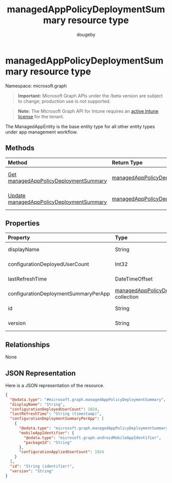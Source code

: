 ﻿---
title: "managedAppPolicyDeploymentSummary resource type"
description: "The ManagedAppEntity is the base entity type for all other entity types under app management workflow."
author: "dougeby"
localization_priority: Normal
ms.prod: "intune"
doc_type: resourcePageType
---

# managedAppPolicyDeploymentSummary resource type

Namespace: microsoft.graph

> **Important:** Microsoft Graph APIs under the /beta version are subject to change; production use is not supported.

> **Note:** The Microsoft Graph API for Intune requires an [active Intune license](https://go.microsoft.com/fwlink/?linkid=839381) for the tenant.

The ManagedAppEntity is the base entity type for all other entity types under app management workflow.

## Methods

| Method                                                                                                    | Return Type                                                                                       | Description                                                                                                                                        |
| :-------------------------------------------------------------------------------------------------------- | :------------------------------------------------------------------------------------------------ | :------------------------------------------------------------------------------------------------------------------------------------------------- |
| [Get managedAppPolicyDeploymentSummary](../api/intune-mam-managedapppolicydeploymentsummary-get.md)       | [managedAppPolicyDeploymentSummary](../resources/intune-mam-managedapppolicydeploymentsummary.md) | Read properties and relationships of the [managedAppPolicyDeploymentSummary](../resources/intune-mam-managedapppolicydeploymentsummary.md) object. |
| [Update managedAppPolicyDeploymentSummary](../api/intune-mam-managedapppolicydeploymentsummary-update.md) | [managedAppPolicyDeploymentSummary](../resources/intune-mam-managedapppolicydeploymentsummary.md) | Update the properties of a [managedAppPolicyDeploymentSummary](../resources/intune-mam-managedapppolicydeploymentsummary.md) object.               |

## Properties

| Property                             | Type                                                                                                                     | Description            |
| :----------------------------------- | :----------------------------------------------------------------------------------------------------------------------- | :--------------------- |
| displayName                          | String                                                                                                                   | Not yet documented     |
| configurationDeployedUserCount       | Int32                                                                                                                    | Not yet documented     |
| lastRefreshTime                      | DateTimeOffset                                                                                                           | Not yet documented     |
| configurationDeploymentSummaryPerApp | [managedAppPolicyDeploymentSummaryPerApp](../resources/intune-mam-managedapppolicydeploymentsummaryperapp.md) collection | Not yet documented     |
| id                                   | String                                                                                                                   | Key of the entity.     |
| version                              | String                                                                                                                   | Version of the entity. |

## Relationships

None

## JSON Representation

Here is a JSON representation of the resource.

<!-- {
  "blockType": "resource",
  "keyProperty": "id",
  "@odata.type": "microsoft.graph.managedAppPolicyDeploymentSummary"
}
-->

```json
{
  "@odata.type": "#microsoft.graph.managedAppPolicyDeploymentSummary",
  "displayName": "String",
  "configurationDeployedUserCount": 1024,
  "lastRefreshTime": "String (timestamp)",
  "configurationDeploymentSummaryPerApp": [
    {
      "@odata.type": "microsoft.graph.managedAppPolicyDeploymentSummaryPerApp",
      "mobileAppIdentifier": {
        "@odata.type": "microsoft.graph.androidMobileAppIdentifier",
        "packageId": "String"
      },
      "configurationAppliedUserCount": 1024
    }
  ],
  "id": "String (identifier)",
  "version": "String"
}
```

